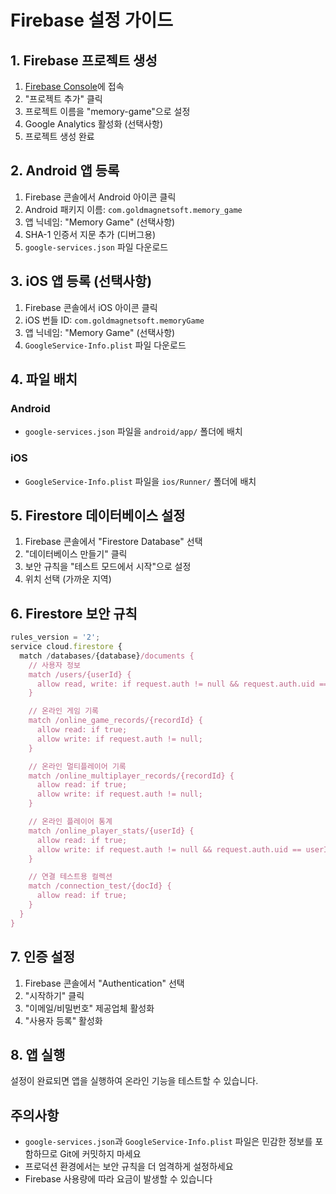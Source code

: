 # Firebase 설정 가이드

## 1. Firebase 프로젝트 생성

1. [Firebase Console](https://console.firebase.google.com/)에 접속
2. "프로젝트 추가" 클릭
3. 프로젝트 이름을 "memory-game"으로 설정
4. Google Analytics 활성화 (선택사항)
5. 프로젝트 생성 완료

## 2. Android 앱 등록

1. Firebase 콘솔에서 Android 아이콘 클릭
2. Android 패키지 이름: `com.goldmagnetsoft.memory_game`
3. 앱 닉네임: "Memory Game" (선택사항)
4. SHA-1 인증서 지문 추가 (디버그용)
5. `google-services.json` 파일 다운로드

## 3. iOS 앱 등록 (선택사항)

1. Firebase 콘솔에서 iOS 아이콘 클릭
2. iOS 번들 ID: `com.goldmagnetsoft.memoryGame`
3. 앱 닉네임: "Memory Game" (선택사항)
4. `GoogleService-Info.plist` 파일 다운로드

## 4. 파일 배치

### Android

- `google-services.json` 파일을 `android/app/` 폴더에 배치

### iOS

- `GoogleService-Info.plist` 파일을 `ios/Runner/` 폴더에 배치

## 5. Firestore 데이터베이스 설정

1. Firebase 콘솔에서 "Firestore Database" 선택
2. "데이터베이스 만들기" 클릭
3. 보안 규칙을 "테스트 모드에서 시작"으로 설정
4. 위치 선택 (가까운 지역)

## 6. Firestore 보안 규칙

```javascript
rules_version = '2';
service cloud.firestore {
  match /databases/{database}/documents {
    // 사용자 정보
    match /users/{userId} {
      allow read, write: if request.auth != null && request.auth.uid == userId;
    }

    // 온라인 게임 기록
    match /online_game_records/{recordId} {
      allow read: if true;
      allow write: if request.auth != null;
    }

    // 온라인 멀티플레이어 기록
    match /online_multiplayer_records/{recordId} {
      allow read: if true;
      allow write: if request.auth != null;
    }

    // 온라인 플레이어 통계
    match /online_player_stats/{userId} {
      allow read: if true;
      allow write: if request.auth != null && request.auth.uid == userId;
    }

    // 연결 테스트용 컬렉션
    match /connection_test/{docId} {
      allow read: if true;
    }
  }
}
```

## 7. 인증 설정

1. Firebase 콘솔에서 "Authentication" 선택
2. "시작하기" 클릭
3. "이메일/비밀번호" 제공업체 활성화
4. "사용자 등록" 활성화

## 8. 앱 실행

설정이 완료되면 앱을 실행하여 온라인 기능을 테스트할 수 있습니다.

## 주의사항

- `google-services.json`과 `GoogleService-Info.plist` 파일은 민감한 정보를 포함하므로 Git에 커밋하지 마세요
- 프로덕션 환경에서는 보안 규칙을 더 엄격하게 설정하세요
- Firebase 사용량에 따라 요금이 발생할 수 있습니다
